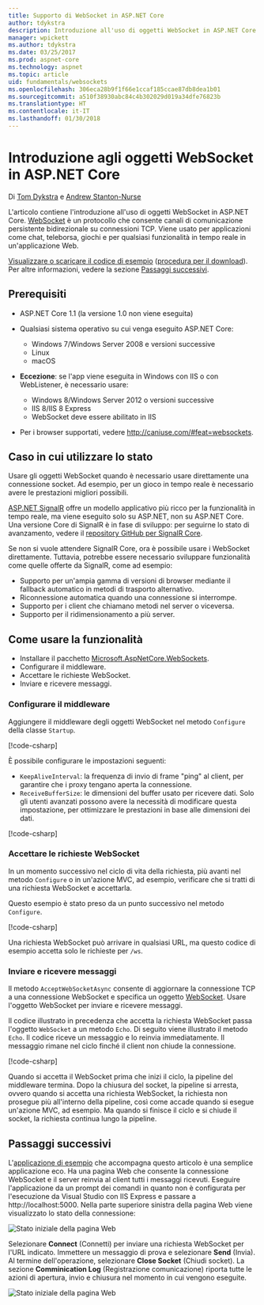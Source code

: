 ```yaml
---
title: Supporto di WebSocket in ASP.NET Core
author: tdykstra
description: Introduzione all'uso di oggetti WebSocket in ASP.NET Core.
manager: wpickett
ms.author: tdykstra
ms.date: 03/25/2017
ms.prod: aspnet-core
ms.technology: aspnet
ms.topic: article
uid: fundamentals/websockets
ms.openlocfilehash: 306eca28b9f1f66e1ccaf185ccae87db8dea1b01
ms.sourcegitcommit: a510f38930abc84c4b302029d019a34dfe76823b
ms.translationtype: HT
ms.contentlocale: it-IT
ms.lasthandoff: 01/30/2018
---
```

# <a name="introduction-to-websockets-in-aspnet-core"></a>Introduzione agli oggetti WebSocket in ASP.NET Core

Di [Tom Dykstra](https://github.com/tdykstra) e [Andrew Stanton-Nurse](https://github.com/anurse)

L'articolo contiene l'introduzione all'uso di oggetti WebSocket in ASP.NET Core. [WebSocket](https://wikipedia.org/wiki/WebSocket) è un protocollo che consente canali di comunicazione persistente bidirezionale su connessioni TCP. Viene usato per applicazioni come chat, teleborsa, giochi e per qualsiasi funzionalità in tempo reale in un'applicazione Web.

[Visualizzare o scaricare il codice di esempio](https://github.com/aspnet/Docs/tree/master/aspnetcore/fundamentals/websockets/sample) ([procedura per il download](xref:tutorials/index#how-to-download-a-sample)). Per altre informazioni, vedere la sezione [Passaggi successivi](#next-steps).


## <a name="prerequisites"></a>Prerequisiti

* ASP.NET Core 1.1 (la versione 1.0 non viene eseguita)
* Qualsiasi sistema operativo su cui venga eseguito ASP.NET Core:
  
  * Windows 7/Windows Server 2008 e versioni successive
  * Linux
  * macOS

* **Eccezione**: se l'app viene eseguita in Windows con IIS o con WebListener, è necessario usare:

  * Windows 8/Windows Server 2012 o versioni successive
  * IIS 8/IIS 8 Express
  * WebSocket deve essere abilitato in IIS

* Per i browser supportati, vedere http://caniuse.com/#feat=websockets.

## <a name="when-to-use-it"></a>Caso in cui utilizzare lo stato

Usare gli oggetti WebSocket quando è necessario usare direttamente una connessione socket. Ad esempio, per un gioco in tempo reale è necessario avere le prestazioni migliori possibili.

[ASP.NET SignalR](https://docs.microsoft.com/aspnet/signalr/overview/getting-started/introduction-to-signalr) offre un modello applicativo più ricco per la funzionalità in tempo reale, ma viene eseguito solo su ASP.NET, non su ASP.NET Core. Una versione Core di SignalR è in fase di sviluppo: per seguirne lo stato di avanzamento, vedere il [repository GitHub per SignalR Core](https://github.com/aspnet/SignalR).

Se non si vuole attendere SignalR Core, ora è possibile usare i WebSocket direttamente. Tuttavia, potrebbe essere necessario sviluppare funzionalità come quelle offerte da SignalR, come ad esempio:

* Supporto per un'ampia gamma di versioni di browser mediante il fallback automatico in metodi di trasporto alternativo.
* Riconnessione automatica quando una connessione si interrompe.
* Supporto per i client che chiamano metodi nel server o viceversa.
* Supporto per il ridimensionamento a più server.

## <a name="how-to-use-it"></a>Come usare la funzionalità

* Installare il pacchetto [Microsoft.AspNetCore.WebSockets](https://www.nuget.org/packages/Microsoft.AspNetCore.WebSockets/).
* Configurare il middleware.
* Accettare le richieste WebSocket.
* Inviare e ricevere messaggi.

### <a name="configure-the-middleware"></a>Configurare il middleware

Aggiungere il middleware degli oggetti WebSocket nel metodo `Configure` della classe `Startup`.

[!code-csharp[](websockets/sample/Startup.cs?name=UseWebSockets)]

È possibile configurare le impostazioni seguenti:

* `KeepAliveInterval`: la frequenza di invio di frame "ping" al client, per garantire che i proxy tengano aperta la connessione.
* `ReceiveBufferSize`: le dimensioni del buffer usato per ricevere dati. Solo gli utenti avanzati possono avere la necessità di modificare questa impostazione, per ottimizzare le prestazioni in base alle dimensioni dei dati.

[!code-csharp[](websockets/sample/Startup.cs?name=UseWebSocketsOptions)]

### <a name="accept-websocket-requests"></a>Accettare le richieste WebSocket

In un momento successivo nel ciclo di vita della richiesta, più avanti nel metodo `Configure` o in un'azione MVC, ad esempio, verificare che si tratti di una richiesta WebSocket e accettarla.

Questo esempio è stato preso da un punto successivo nel metodo `Configure`.

[!code-csharp[](websockets/sample/Startup.cs?name=AcceptWebSocket&highlight=7)]

Una richiesta WebSocket può arrivare in qualsiasi URL, ma questo codice di esempio accetta solo le richieste per `/ws`.

### <a name="send-and-receive-messages"></a>Inviare e ricevere messaggi

Il metodo `AcceptWebSocketAsync` consente di aggiornare la connessione TCP a una connessione WebSocket e specifica un oggetto [WebSocket](https://docs.microsoft.com/dotnet/core/api/system.net.websockets.websocket). Usare l'oggetto WebSocket per inviare e ricevere messaggi.

Il codice illustrato in precedenza che accetta la richiesta WebSocket passa l'oggetto `WebSocket` a un metodo `Echo`. Di seguito viene illustrato il metodo `Echo`. Il codice riceve un messaggio e lo reinvia immediatamente. Il messaggio rimane nel ciclo finché il client non chiude la connessione. 

[!code-csharp[](websockets/sample/Startup.cs?name=Echo)]

Quando si accetta il WebSocket prima che inizi il ciclo, la pipeline del middleware termina.  Dopo la chiusura del socket, la pipeline si arresta, ovvero quando si accetta una richiesta WebSocket, la richiesta non prosegue più all'interno della pipeline, così come accade quando si esegue un'azione MVC, ad esempio.  Ma quando si finisce il ciclo e si chiude il socket, la richiesta continua lungo la pipeline.

## <a name="next-steps"></a>Passaggi successivi

L'[applicazione di esempio](https://github.com/aspnet/Docs/tree/master/aspnetcore/fundamentals/websockets/sample) che accompagna questo articolo è una semplice applicazione eco. Ha una pagina Web che consente la connessione WebSocket e il server reinvia al client tutti i messaggi ricevuti. Eseguire l'applicazione da un prompt dei comandi in quanto non è configurata per l'esecuzione da Visual Studio con IIS Express e passare a http://localhost:5000. Nella parte superiore sinistra della pagina Web viene visualizzato lo stato della connessione:

![Stato iniziale della pagina Web](websockets/_static/start.png)

Selezionare **Connect** (Connetti) per inviare una richiesta WebSocket per l'URL indicato.  Immettere un messaggio di prova e selezionare **Send** (Invia). Al termine dell'operazione, selezionare **Close Socket** (Chiudi socket). La sezione **Comminication Log** (Registrazione comunicazione) riporta tutte le azioni di apertura, invio e chiusura nel momento in cui vengono eseguite.

![Stato iniziale della pagina Web](websockets/_static/end.png)
